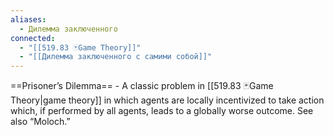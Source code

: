 ```yaml
---
aliases:
  - Дилемма заключенного
connected:
  - "[[519.83 🃏Game Theory]]"
  - "[[Дилемма заключенного с самими собой]]"
---
```


==Prisoner’s Dilemma== - A classic problem in [[519.83 🃏Game Theory|game theory]] in which agents are locally incentivized to take action which, if performed by all agents, leads to a globally worse outcome. See also “Moloch.”